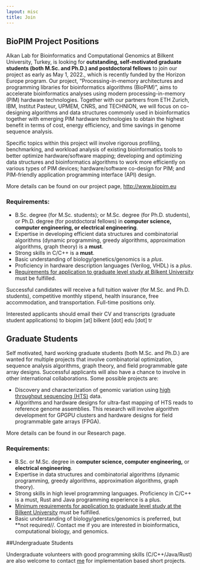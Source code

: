 ```yaml
---
layout: misc
title: Join
---
```


## BioPIM Project Positions

Alkan Lab for Bioinformatics and Computational Genomics at Bilkent University, Turkey, is looking for **outstanding, self-motivated graduate students (both M.Sc. and Ph.D.) and postdoctoral fellows** to join our project as early as May 1, 2022., which is recently funded by the Horizon Europe program. Our project, “Processing-in-memory architectures and programming libraries for bioinformatics algorithms (BioPIM)”, aims to accelerate bioinformatics analyses using modern processing-in-memory (PIM) hardware technologies. Together with our partners from ETH Zurich, IBM, Institut Pasteur, UPMEM, CNRS, and TECHNION, we will focus on co-designing algorithms and data structures commonly used in bioinformatics together with emerging PIM hardware technologies to obtain the highest benefit in terms of cost, energy efficiency, and time savings in genome sequence analysis.

Specific topics within this project will involve rigorous profiling, benchmarking, and workload analysis of existing bioinformatics tools to better optimize hardware/software mapping; developing and optimizing data structures and bioinformatics algorithms to work more efficiently on various types of PIM devices; hardware/software co-design for PIM; and PIM-friendly application programming interface (API) design.

More details can be found on our project page, http://www.biopim.eu

### Requirements:

- B.Sc. degree (for M.Sc. students); or M.Sc. degree (for Ph.D. students), or Ph.D. degree (for postdoctoral fellows) in **computer science, computer engineering, or electrical engineering**.
- Expertise in developing efficient data structures and combinatorial algorithms (dynamic programming, greedy algorithms, approximation algorithms, graph theory) is a **must**.
- Strong skills in C/C++ is a **must**.
- Basic understanding of biology/genetics/genomics is a *plus*.
- Proficiency in hardware description languages (Verilog, VHDL) is a *plus*.
- [Requirements for application to graduate level study at Bilkent University](http://mfbe.bilkent.edu.tr/?page_id=17) must be fulfilled.

Successful candidates will receive a full tuition waiver (for M.Sc. and Ph.D. students), competitive monthly stipend, health insurance, free accommodation, and transportation. Full-time positions only.

Interested applicants should email their CV and transcripts (graduate student applications) to biopim [at] bilkent [dot] edu [dot] tr

## Graduate Students

Self motivated, hard working graduate students (both M.Sc. and Ph.D.) are wanted for multiple projects that involve combinatorial optimization, sequence analysis algorithms, graph theory, and field programmable gate array designs. Successful applicants will also have a chance to involve in other international collaborations. Some possible projects are:

- Discovery and characterization of genomic variation using [high throughput sequencing (HTS)](http://en.wikipedia.org/wiki/DNA_sequencing#High-throughput_sequencing) data.
- Algorithms and hardware designs for ultra-fast mapping of HTS reads to reference genome assemblies. This research will involve  algorithm development for GPGPU clusters and hardware designs for field programmable gate arrays (FPGA).

More details can be found in our Research page.

### Requirements:

- B.Sc. or M.Sc. degree in **computer science, computer engineering,** or **electrical engineering**.
- Expertise in data structures and combinatorial algorithms (dynamic programming, greedy algorithms, approximation algorithms, graph theory).
- Strong skills in high level programming languages. Proficiency in C/C++ is a must, Rust and Java programming experience is a plus.
- [Minimum requirements for application to graduate level study at the Bilkent University](http://mfbe.bilkent.edu.tr/?page_id=17) must be fulfilled.
- Basic understanding of biology/genetics/genomics is preferred, but **not required//. Contact me if you are interested in bioinformatics, computational biology, and genomics.



##Undergraduate Students

Undergraduate volunteers with good programming skills (C/C++/Java/Rust) are also welcome to contact [me](http://www.cs.bilkent.edu.tr/~calkan) for implementation based short projects.




